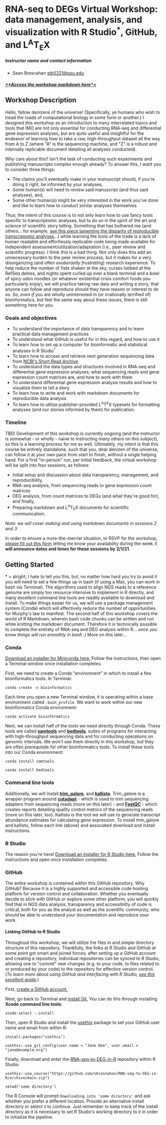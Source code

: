 # RNA-seq to DEGs Virtual Workshop: data management, analysis, and visualization with R Studio<sup>*</sup>, GitHub, and L<sup>A</sup>T<sub>E</sub>X
##### Instructor name and contact information
- Sean Bresnahan [stb5321@psu.edu](stb5321@psu.edu)

##### [>\*Access the workshop markdown here\*<](https://sbresnahan.github.io/RNAseq-to-DEGs/)

## Workshop Description
Hello, fellow denizens of the universe! (Specifically, ye humans who wish to tread the roads of computational biology in some form or another.) I designed this workshop as an introduction to many interrelated topics and tools that IMO are not only essential for conducting RNA-seq and differential gene expression analyses, but are quite useful and insightful for the endeavor of learning how to take a raw, high-throughput dataset all the way from A to Z (where "A" is the sequencing machine, and "Z" is a robust and internally replicable document detailing all analyses conducted).  

Why care about this? Isn't the task of conducting such experiments and publishing manuscripts complex enough already? To answer this, I want you to consider three things:  
* The claims you'll eventually make in your manuscript should, if you're doing it right, be informed by your analyses,
* Some human(s) will need to *review* said manuscript (and thus said analyses), and,
* Some other human(s) might be very interested in the work you've done and like to learn how to conduct similar analyses themselves.  

Thus, the intent of this course is to not only learn how to use fancy tools specific to transcriptomic analyses, but to do so in the spirit of the art and science of scientific story telling. Something that has bothered me (and others... for example, [see this piece lamenting the disparity of reproducible transcriptomic analyses](https://www.nap.edu/read/25303/chapter/6)...) while learning the tools of the trade is a lack of human readable and effortlessly replicable code being made available for independent assessment/utilization/adaptation (i.e., peer review and scientific progress). I think this is a bad thing. Not only does this add an unnecessary burden to the peer review process, but it makes for a very disorganizing (and often *exuberantly frustrating*) research experience. To help reduce the number of fists shaken at the sky, curses lobbed at the RefSeq deities, and nights spent curled up over a blank terminal and a bowl of spicy udon noodles (or whatever existential crisis comfort foods you particularly enjoy), we will practice taking raw data and writing a story, that anyone can follow and reproduce should they have reason or interest to do so. So, *even if* you are wholly uninterested in (or irrationally terrified of) bioinformatics, but feel the same way about these issues, there is still something here for you.

### Goals and objectives
* To understand the importance of data transparency and to learn practical data management practices
* To understand what GitHub is useful for in this regard, and how to use it
* To learn how to set up a computer for bioinformatic and statistical analyses in R Studio<sup>*</sup>
* To learn how to access and retrieve next generation sequencing data from [NCBI's Short Read Archive](https://www.ncbi.nlm.nih.gov/sra)
* To understand the data types and structures involved in RNA-seq and differential gene expression analyses; what sequencing reads and gene expression count matrices are, and how to work with them
* To understand differential gene expression analysis results and how to visualize them to tell a story
* To learn how to write and work with markdown documents for reproducible data analysis
* To learn how to utilize publisher-provided L<sup>A</sup>T<sup>E</sup>X typesets for formatting analyses (and our stories informed by them) for publication.

### Timeline
TBD! Development of this workshop is currently ongoing (and the instructor is somewhat - or wholly - naive to instructing many others on this subject), so this is a learning process for me as well. Ultimately, my intent is that this course be entirely standalone, such that you, dear denizen of the universe, can follow it at your own pace from start to finish, without a single helping hand. For a first "in-person" run, per initial feedback, the virtual workshop will be split into four sessions, as follows:
* Initial setup and discussion about data transparency, management, and reproducibility,
* RNA-seq analysis, from sequencing reads to gene expression count matrices
* DEG analysis, from count matrices to DEGs (and what they're good for), and finally,
* Preparing markdown and L<sup>A</sup>T<sub>E</sub>X documents for scientific communication.  

*Note: we will cover making and using markdown documents in sessions 2 and 3*  

In order to ensure a more-the-merrier situation, to RSVP for the workshop, [please fill out this form](http://whenisgood.net/rnaseqdegspsuworkshop) letting me know your availability during the week. **I will announce dates and times for these sessions by 2/1/21**.

## Getting Started
\* = alright, I hate to tell you this, but, no matter how hard you try to avoid it you *will* need to set a few things up in bash (if using a Mac, you can work in bash via Terminal). The algorithms used to align NGS reads to a reference genome are simply too resource intensive to implement in R directly, and many excellent command line tools are readily available to download and install. To make things easier for us, we will use a package management system (Conda) which will effectively reduce the number of opportunities for Murphy's law to manifest. The second half of this workshop covers the world of R Markdown, wherein bash code chunks can be written and run while knitting the markdown document. Therefore it *is* technically possible to complete the entirety of RNA-seq and DEG analysis within R... *once you know things will run smoothly in bash :)* More on this later...
### Conda
[Download an installer for Miniconda here.](https://docs.conda.io/en/latest/miniconda.html) Follow the instructions, then open a Terminal window once installation completes.

First, we need to create a Conda "environment" in which to install a few bioinformatics tools. In Terminal:

```
conda create -n bioinformatics
```

Each time you open a new Terminal window, it is operating within a base environment called `.bash_profile`. We want to work within our new bioinformatics Conda environment:

```
conda activate bioinformatics
```

Next, we can install half of the tools we need directly through Conda. These tools are called [**samtools**](http://www.htslib.org) and [**bedtools**](https://bedtools.readthedocs.io/en/latest/), suites of programs for interacting with high-throughput sequencing data and for conducting operations on genomic intervals. We won't use them directly in this workshop, but they are often prerequisite for other bioinformatics tools. To install these tools into our Conda environment:

```
conda install samtools

conda install bedtools
```

### Command line tools
Additionally, we will install [**trim_galore**](https://www.bioinformatics.babraham.ac.uk/projects/trim_galore/), and [**kallisto**](https://pachterlab.github.io/kallisto/). Trim_galore is a wrapper program around [**cutadapt**](https://cutadapt.readthedocs.io/en/stable/) - which is used to trim sequencing adapters from sequencing reads (more on this later) - and [**FastQC**](https://www.bioinformatics.babraham.ac.uk/projects/fastqc/) - which creates reports detailing quality control metrics of the sequencing reads (more on this later, too). Kallisto is the tool we will use to generate transcript abundance estimates for calculating gene expression. To install trim_galore and kallisto, follow each link (above) and associated download and install instructions.

### R Studio
The reason you're here! [Download an installer for R Studio here.](https://rstudio.com/products/rstudio/download/) Follow the instructions and open once installation completes.

### GitHub
The entire workshop is contained within this GitHub repository. Why GitHub? Because it is a highly supported and accessible code hosting platform for version control and collaboration. Whether you eventually decide to stick with GitHub or explore some other platform, you will quickly find that in NGS data analysis, transparency and accessibility of code is critical, both for you as the analyst as well as the scientific community, who should be able to understand your documentation and reproduce your work.

#### Linking GitHub to R Studio
Throughout this workshop, we will utilize the files in and simple directory structure of this repository. Thankfully, the folks at R Studio and GitHub at some point got smart and joined forces; after setting up a GitHub account and creating a repository, individual repositories can be synced to R Studio, allowing one to "commit" new changes (e.g. to your code, to files related to or produced by your code) to the repository for effective version control. (*To learn more about using GitHub and interfacing with R Studio, [see this excellent guide](https://happygitwithr.com).*)

First, [create a GitHub account.](https://github.com/join)

Next, go back to Terminal and [install Git.](https://happygitwithr.com/install-git.html#install-git) You can do this through installing **Xcode command line tools**:

```
xcode-select --install
```

Then, open R Studio and install the [usethis](https://usethis.r-lib.org) package to set your GitHub user name and email from within R:

```
install.packages("usethis")

usethis::use_git_config(user.name = "Jane Doe", user.email = "jane@example.org")
```

Finally, download and enter the [RNA-seq-to-DEG-in-R](https://github.com/sbresnahan/RNA-seq-to-DEG-in-R.git) repository within R Studio:

```
usethis::use_course("https://github.com/sbresnahan/RNA-seq-to-DEG-in-R/archive/main.zip")

setwd('some directory')
```

The R Console will prompt `Downloading into 'some directory'` and ask whether you prefer a different location. Provide an alternative install directory or select `3` to continue. Just remember to keep track of the install directory as it is necessary to set R Studio's working directory to it in order to initialize the pipeline.
